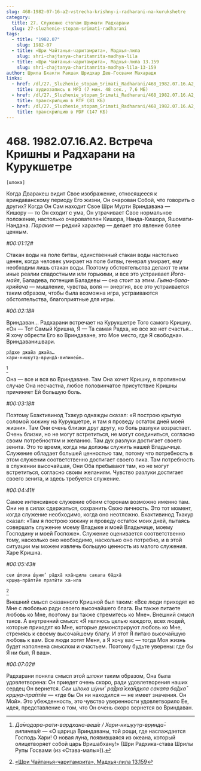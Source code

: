 ```yaml
---
slug: 468-1982-07-16-a2-vstrecha-krishny-i-radharani-na-kurukshetre
category:
  title: 27. Служение стопам Шримати Радхарани
  slug: 27-sluzhenie-stopam-srimati-radharani
tags:
  - title: "1982.07"
    slug: 1982-07
  - title: «Шри Чайтанья-чаритамрита», Мадхья-лила
    slug: shri-chajtanya-charitamrita-madhya-lila
  - title: «Шри Чайтанья-чаритамрита», Мадхья-лила 13.159
    slug: shri-chajtanya-charitamrita-madhya-lila-13-159
author: Шрила Бхакти Ракшак Шридхар Дев-Госвами Махарадж
links:
  - href: /dl/27._Sluzhenie_stopam_Srimati_Radharani/468_1982.07.16.A2_SridharMj_Vstrecha_Krishny_i_Radharani_na_Kurukshetre.mp3
    title: аудиозапись в MP3 (7 мин. 48 сек., 7,6 МБ)
  - href: /dl/27._Sluzhenie_stopam_Srimati_Radharani/468_1982.07.16.A2_SridharMj_Vstrecha_Krishny_i_Radharani_na_Kurukshetre.rtf
    title: транскрипцию в RTF (81 КБ)
  - href: /dl/27._Sluzhenie_stopam_Srimati_Radharani/468_1982.07.16.A2_SridharMj_Vstrecha_Krishny_i_Radharani_na_Kurukshetre.pdf
    title: транскрипцию в PDF (147 КБ)
---
```


# 468. 1982.07.16.A2. Встреча Кришны и Радхарани на Курукшетре

    [шлока]

Когда Дваракеш видит Свое изображение, относящееся к вриндаванскому периоду Его жизни, Он очарован Собой, что говорить о других? Когда Он Сам находит Свое Шри Мурти Вриндавана — Кишору — то Он сходит с ума, Он утрачивает Свое нормальное положение, настолько очарователен Кишора, Нанда-Кишора, Яшомати-Нандана. *Паракия* — редкий характер — делает это явление более ценным.

*#00:01:12#*

Стакан воды на поле битвы, единственный стакан воды настолько ценен, когда человек умирает на поле битвы, генерал умирает, ему необходим лишь стакан воды. Поэтому обстоятельства делают те или иные реалии сладостными или горькими, и все это устраивает *Йога-майя*, Баладева, потенция Баладевы — она стоит за этим. *Гьяна-бала-крийача* — мышление, чувства, воля — энергия, все это устраивается таким образом, чтобы была возможна игра, устраиваются обстоятельства, благоприятные для игры.

*#00:02:18#*

Вриндаван… Радхарани встречает на Курукшетре Того самого Кришну. «Он — Тот Самый Кришна, Я — Та самая Радха, но все же нет счастья… Я хочу обрести Его во Вриндаване, это Мое место, где Я свободна». Вриндаванишвари.

    ра̄дхе джайа джайа…
    хари-ниш̣кут̣а-вр̣инда̄-випинеш́е…
[^_ftn1]

Она — все и вся во Вриндаване. Там Она хочет Кришну, в противном случае Она несчастна, любое половинчатое присутствие Кришны причиняет Ей большую боль.

*#00:03:18#*

Поэтому Бхактивинод Тхакур однажды сказал: «Я построю крытую соломой хижину на Курукшетре, и там я проведу остаток дней моей жизни». Там Они очень близки друг другу, но боль разлуки возрастает. Очень близки, но не могут встретиться, не могут соединиться, согласно своим потребностям и желанию. Там дух разлуки достигает своего зенита. Это то время, когда мы должны служить нашей Владычице. Служение обладает большей ценностью там, потому что потребность в этом служении соответственно достигает своего пика. Там потребность в служении высочайшая, Они Оба пребывают там, но не могут встретиться, согласно своим желаниям. Чувство разлуки достигает своего зенита, и здесь требуется служение.

*#00:04:41#*

Самое интенсивное служение обеим сторонам возможно именно там. Они не в силах сдержаться, сохранить Свою личность. Это тот момент, когда служение необходимо, когда оно неотложно. Бхактивинод Тхакур сказал: «Там я построю хижину и проведу остаток моих дней, пытаясь совершать служение моему Владыке и моей Владычице, моему Господину и моей Госпоже». Служение оценивается соответственно тому, насколько оно необходимо, насколько оно потребно, и в этой ситуации мы можем извлечь большую ценность из малого служения. Харе Кришна.

*#00:05:43#*

    сеи ш́лока ш́уни’ ра̄дха̄ кха̄н̣д̣ила сакала ба̄дха̄
    кр̣ш̣н̣а-пра̄птйе пратӣти ха-ила
[^_ftn2]

Внешний смысл сказанного Кришной был таким: «Все люди приходят ко Мне с любовью ради своего высочайшего блага. Вы также питаете любовь ко Мне, поэтому вы также стремитесь ко Мне». Внешний смысл таков. А внутренний смысл: «Я являюсь целью каждого, всех людей, которые приходят ко Мне, которые демонстрируют любовь ко Мне, стремясь к своему высочайшему благу. И этот Я питаю высочайшую любовь к вам. Все люди хотят Меня, а Я хочу вас — тогда Моя жизнь будет наполнена смыслом и счастьем. Поэтому будьте уверены: где бы Я ни был, Я ваш».

*#00:07:02#*

Радхарани поняла смысл этой *шлоки* таким образом, Она была удовлетворена: Он приедет очень скоро, ради удовлетворения наших сердец Он вернется. *Сеи ш́лока ш́уни’ ра̄дха̄ кха̄н̣д̣ила сакала ба̄дха̄ кр̣ш̣н̣а-пра̄птйе* — «где бы Он ни находился — не имеет значения. Он Мой». Это убежденность, это чувство уверенности удовлетворило Ее, идея, представление о том, что Он очень скоро вернется во Вриндаван.



[^_ftn1]: *Да̄модара-рати-вардхана-веш́е / Хари-ниш̣кут̣а-вр̣инда̄-випинеш́е* — «О царица Вриндаваны, той рощи, где наслаждается Господь Хари! О новая луна, появившаяся из океана, который олицетворяет собой царь Вришабхану!» (Шри Радхика-става Шрилы Рупы Госвами (из «Става-малы»)).

[^_ftn2]: [«Шри Чайтанья-чаритамрита», Мадхья-лила 13.159](../notes/shri-chajtanya-charitamrita-madhya-lila/shri-chajtanya-charitamrita-madhya-lila-13-159.md)

